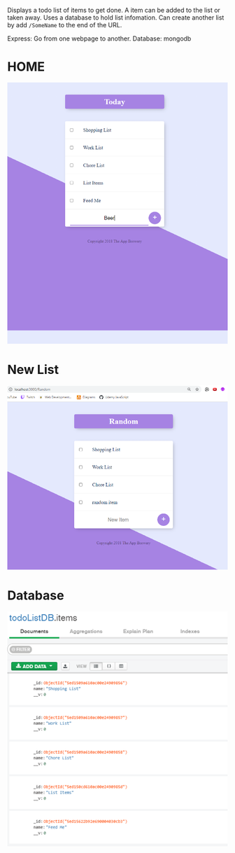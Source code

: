 Displays a todo list of items to get done. A item can be added to the list or taken away. Uses a database to hold list infomation. 
Can create another list by add `/SomeName` to the end of the URL.

Express: Go from one webpage to another.
Database: mongodb

# HOME 
![alt text](https://github.com/jcmalott/Todo_List/blob/master/pictures/Todo_Home.PNG)

# New List 
![alt text](https://github.com/jcmalott/Todo_List/blob/master/pictures/Todo_New.PNG)

# Database 
![alt text](https://github.com/jcmalott/Todo_List/blob/master/pictures/Todo_DB.PNG)
